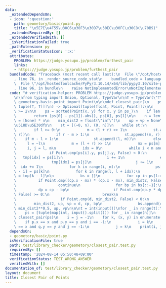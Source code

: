 ```yaml
---
data:
  _extendedDependsOn:
  - icon: ':question:'
    path: geometory/basic/point.py
    title: "\u5E7E\u4F55\u30C6\u30F3\u30D7\u30EC\u30FC\u30C8(\u70B9)"
  _extendedRequiredBy: []
  _extendedVerifiedWith: []
  _isVerificationFailed: true
  _pathExtension: py
  _verificationStatusIcon: ':x:'
  attributes:
    PROBLEM: https://judge.yosupo.jp/problem/furthest_pair
    links:
    - https://judge.yosupo.jp/problem/furthest_pair
  bundledCode: "Traceback (most recent call last):\n  File \"/opt/hostedtoolcache/PyPy/3.10.14/x64/lib/pypy3.10/site-packages/onlinejudge_verify/documentation/build.py\"\
    , line 76, in _render_source_code_stat\n    bundled_code = language.bundle(\n\
    \  File \"/opt/hostedtoolcache/PyPy/3.10.14/x64/lib/pypy3.10/site-packages/onlinejudge_verify/languages/python.py\"\
    , line 96, in bundle\n    raise NotImplementedError\nNotImplementedError\n"
  code: "# verification-helper: PROBLEM https://judge.yosupo.jp/problem/furthest_pair\n\
    \n\nfrom typing import Union, Optional, TypeVar\n\nT = TypeVar(\"T\")\n\n\nfrom\
    \ geometory.basic.point import Point\n\n\ndef closest_pair(\n    ps_: list[Union[Point,\
    \ tuple[T, T]]]\n) -> Optional[tuple[float, Point, Point]]:\n\n    assert len(ps_)\
    \ >= 2\n\n    ps = sorted(Point(x, y) for x, y in ps_)\n    if len(ps) == 2:\n\
    \        return (ps[0] - ps[1]).abs(), ps[0], ps[1]\n\n    n = len(ps)\n    tmp\
    \ = [None] * n\n    min_dist2 = float(\"inf\")\n    up = vp = None\n\n    # \u975E\
    \u518D\u5E30dfs\n    st = [(~0, n), (0, n)]\n    while st:\n        l, r = st.pop()\n\
    \        if l >= 0:\n            m = (l + r) >> 1\n            st.append((~l,\
    \ r))\n            if r - m > 1:\n                st.append((m, r))\n        \
    \    if m - l > 1:\n                st.append((l, m))\n        else:\n       \
    \     l = ~l\n            m = (l + r) >> 1\n            mx = ps[m].x\n       \
    \     i, j = l, m\n            idx = 0\n            while i < m and j < r:\n \
    \               if Point.cmp(ps[i].y, ps[j].y, False) < 0:\n                 \
    \   tmp[idx] = ps[i]\n                    i += 1\n                else:\n    \
    \                tmp[idx] = ps[j]\n                    j += 1\n              \
    \  idx += 1\n            for k in range(i, m):\n                ps[l + idx + k\
    \ - i] = ps[k]\n            for k in range(l, l + idx):\n                ps[k]\
    \ = tmp[k - l]\n\n            bs = []\n            for cp in ps[l:r]:\n      \
    \          if Point.cmp((cp.x - mx) * (cp.x - mx), min_dist2, False) >= 0:\n \
    \                   continue\n                for bp in bs[::-1]:\n          \
    \          dp = cp - bp\n                    if Point.cmp(dp.y * dp.y, min_dist2,\
    \ False) >= 0:\n                        break\n                    d = dp.norm()\n\
    \                    if Point.cmp(d, min_dist2, False) < 0:\n                \
    \        min_dist2, up, vp = d, cp, bp\n                bs.append(cp)\n\n    return\
    \ min_dist2**0.5, up, vp\n\n\nt = int(input())\nfor _ in range(t):\n    n = int(input())\n\
    \    ps = [tuple(map(int, input().split())) for _ in range(n)]\n    _, p, q =\
    \ closest_pair(ps)\n    i = j = -1\n    for k, (x, y) in enumerate(ps):\n    \
    \    if p.x == x and p.y == y and i == -1:\n            i = k\n        elif q.x\
    \ == x and q.y == y and j == -1:\n            j = k\n    print(i, j)\n"
  dependsOn:
  - geometory/basic/point.py
  isVerificationFile: true
  path: test/library_checker/geometory/closest_pair.test.py
  requiredBy: []
  timestamp: '2024-08-14 05:50:48+09:00'
  verificationStatus: TEST_WRONG_ANSWER
  verifiedWith: []
documentation_of: test/library_checker/geometory/closest_pair.test.py
layout: document
title: Closest Pair of Points
---
```

